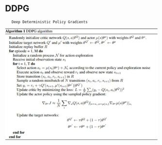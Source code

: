 # DDPG

       Deep Deterministic Policy Gradients

![alt text](https://github.com/Aktharnvdv/DDPG/blob/main/ddpg.PNG)
